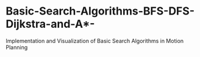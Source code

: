 # Basic-Search-Algorithms-BFS-DFS-Dijkstra-and-A*-
Implementation and Visualization of Basic Search Algorithms in Motion Planning 
